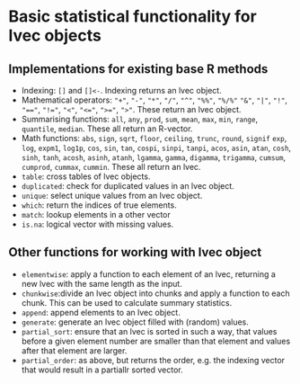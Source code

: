 
Basic statistical functionality for lvec objects
=======================================================

## Implementations for existing base R methods ##

- Indexing: `[]` and `[]<-`. Indexing returns an lvec object.
- Mathematical operators: `"+"`, `"-"`, `"*"`, `"/"`, `"^"`, `"%%"`, `"%/%"` 
  `"&"`, `"|"`, `"!"`, `"=="`, `"!="`, `"<"`, `"<="`, `">="`, `">"`. These
  return an lvec object.
- Summarising functions: `all`, `any`, `prod`, `sum`, `mean`, `max`, `min`, 
  `range`, `quantile`, `median`. These all return an R-vector.
- Math functions: `abs`, `sign`, `sqrt`, `floor`, `ceiling`, `trunc`,
  `round`, `signif` `exp`, `log`, `expm1`, `log1p`, `cos`, `sin`, `tan`,
  `cospi`, `sinpi`, `tanpi`, `acos`, `asin`, `atan`, `cosh`, `sinh`, `tanh`,
  `acosh`, `asinh`, `atanh`, `lgamma`, `gamma`, `digamma`, `trigamma`, `cumsum`, 
  `cumprod`, `cummax`, `cummin`. These all return an lvec.
- `table`: cross tables of lvec objects.
- `duplicated`: check for duplicated values in an lvec object.
- `unique`: select unique values from an lvec object.
- `which`: return the indices of true elements.
- `match`: lookup elements in a other vector
- `is.na`: logical vector with missing values.


## Other functions for working with lvec object ##

- `elementwise`: apply a function to each element of an lvec, returning a new 
  lvec with the same length as the input. 
- `chunkwise`:divide an lvec object into chunks and apply a function to each 
  chunk. This can be used to calculate summary statistics.
- `append`: append elements to an lvec object. 
- `generate`: generate an lvec object filled with (random) values. 
- `partial_sort`: ensure that an lvec is sorted in such a way, that values
  before a given element number are smaller than that element and values after
  that element are larger. 
- `partial_order`: as above, but returns the order, e.g. the indexing vector 
  that would result in a partiallr sorted vector. 


